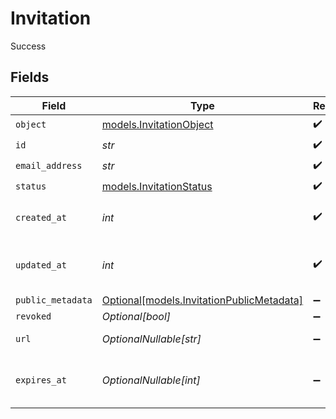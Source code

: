 # Invitation

Success


## Fields

| Field                                                                              | Type                                                                               | Required                                                                           | Description                                                                        | Example                                                                            |
| ---------------------------------------------------------------------------------- | ---------------------------------------------------------------------------------- | ---------------------------------------------------------------------------------- | ---------------------------------------------------------------------------------- | ---------------------------------------------------------------------------------- |
| `object`                                                                           | [models.InvitationObject](../models/invitationobject.md)                           | :heavy_check_mark:                                                                 | N/A                                                                                | invitation                                                                         |
| `id`                                                                               | *str*                                                                              | :heavy_check_mark:                                                                 | N/A                                                                                | inv_f02930r3                                                                       |
| `email_address`                                                                    | *str*                                                                              | :heavy_check_mark:                                                                 | N/A                                                                                | invitee@example.com                                                                |
| `status`                                                                           | [models.InvitationStatus](../models/invitationstatus.md)                           | :heavy_check_mark:                                                                 | N/A                                                                                | pending                                                                            |
| `created_at`                                                                       | *int*                                                                              | :heavy_check_mark:                                                                 | Unix timestamp of creation.<br/>                                                   | 1622549600                                                                         |
| `updated_at`                                                                       | *int*                                                                              | :heavy_check_mark:                                                                 | Unix timestamp of last update.<br/>                                                | 1622553200                                                                         |
| `public_metadata`                                                                  | [Optional[models.InvitationPublicMetadata]](../models/invitationpublicmetadata.md) | :heavy_minus_sign:                                                                 | N/A                                                                                | {}                                                                                 |
| `revoked`                                                                          | *Optional[bool]*                                                                   | :heavy_minus_sign:                                                                 | N/A                                                                                | false                                                                              |
| `url`                                                                              | *OptionalNullable[str]*                                                            | :heavy_minus_sign:                                                                 | N/A                                                                                | https://example.com/invitations/accept?code=abcd1234                               |
| `expires_at`                                                                       | *OptionalNullable[int]*                                                            | :heavy_minus_sign:                                                                 | Unix timestamp of expiration.<br/>                                                 |                                                                                    |